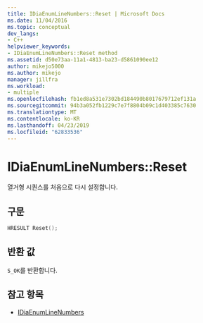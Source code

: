 ```yaml
---
title: IDiaEnumLineNumbers::Reset | Microsoft Docs
ms.date: 11/04/2016
ms.topic: conceptual
dev_langs:
- C++
helpviewer_keywords:
- IDiaEnumLineNumbers::Reset method
ms.assetid: d50e73aa-11a1-4813-ba23-d5861090ee12
author: mikejo5000
ms.author: mikejo
manager: jillfra
ms.workload:
- multiple
ms.openlocfilehash: fb1ed8a531e7302bd184490b8017679712ef131a
ms.sourcegitcommit: 94b3a052fb1229c7e7f8804b09c1d403385c7630
ms.translationtype: MT
ms.contentlocale: ko-KR
ms.lasthandoff: 04/23/2019
ms.locfileid: "62833536"
---
```

# <a name="idiaenumlinenumbersreset"></a>IDiaEnumLineNumbers::Reset
열거형 시퀀스를 처음으로 다시 설정합니다.

## <a name="syntax"></a>구문

```C++
HRESULT Reset();
```

## <a name="return-value"></a>반환 값
 `S_OK`를 반환합니다.

## <a name="see-also"></a>참고 항목
- [IDiaEnumLineNumbers](../../debugger/debug-interface-access/idiaenumlinenumbers.md)